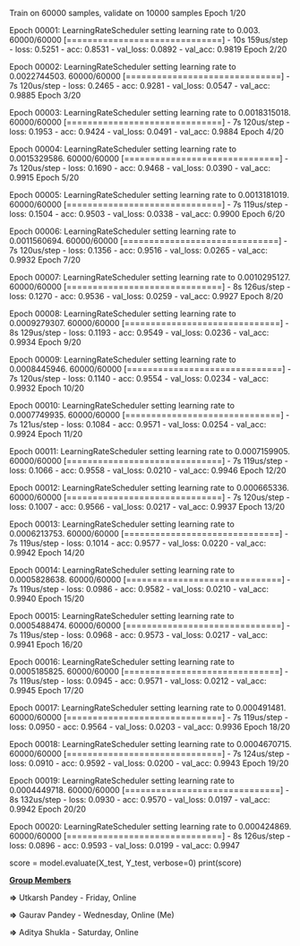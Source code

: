Train on 60000 samples, validate on 10000 samples
Epoch 1/20

Epoch 00001: LearningRateScheduler setting learning rate to 0.003.
60000/60000 [==============================] - 10s 159us/step - loss: 0.5251 - acc: 0.8531 - val_loss: 0.0892 - val_acc: 0.9819
Epoch 2/20

Epoch 00002: LearningRateScheduler setting learning rate to 0.0022744503.
60000/60000 [==============================] - 7s 120us/step - loss: 0.2465 - acc: 0.9281 - val_loss: 0.0547 - val_acc: 0.9885
Epoch 3/20

Epoch 00003: LearningRateScheduler setting learning rate to 0.0018315018.
60000/60000 [==============================] - 7s 120us/step - loss: 0.1953 - acc: 0.9424 - val_loss: 0.0491 - val_acc: 0.9884
Epoch 4/20

Epoch 00004: LearningRateScheduler setting learning rate to 0.0015329586.
60000/60000 [==============================] - 7s 120us/step - loss: 0.1690 - acc: 0.9468 - val_loss: 0.0390 - val_acc: 0.9915
Epoch 5/20

Epoch 00005: LearningRateScheduler setting learning rate to 0.0013181019.
60000/60000 [==============================] - 7s 119us/step - loss: 0.1504 - acc: 0.9503 - val_loss: 0.0338 - val_acc: 0.9900
Epoch 6/20

Epoch 00006: LearningRateScheduler setting learning rate to 0.0011560694.
60000/60000 [==============================] - 7s 120us/step - loss: 0.1356 - acc: 0.9516 - val_loss: 0.0265 - val_acc: 0.9932
Epoch 7/20

Epoch 00007: LearningRateScheduler setting learning rate to 0.0010295127.
60000/60000 [==============================] - 8s 126us/step - loss: 0.1270 - acc: 0.9536 - val_loss: 0.0259 - val_acc: 0.9927
Epoch 8/20

Epoch 00008: LearningRateScheduler setting learning rate to 0.0009279307.
60000/60000 [==============================] - 8s 129us/step - loss: 0.1193 - acc: 0.9549 - val_loss: 0.0236 - val_acc: 0.9934
Epoch 9/20

Epoch 00009: LearningRateScheduler setting learning rate to 0.0008445946.
60000/60000 [==============================] - 7s 120us/step - loss: 0.1140 - acc: 0.9554 - val_loss: 0.0234 - val_acc: 0.9932
Epoch 10/20

Epoch 00010: LearningRateScheduler setting learning rate to 0.0007749935.
60000/60000 [==============================] - 7s 121us/step - loss: 0.1084 - acc: 0.9571 - val_loss: 0.0254 - val_acc: 0.9924
Epoch 11/20

Epoch 00011: LearningRateScheduler setting learning rate to 0.0007159905.
60000/60000 [==============================] - 7s 119us/step - loss: 0.1066 - acc: 0.9558 - val_loss: 0.0210 - val_acc: 0.9946
Epoch 12/20

Epoch 00012: LearningRateScheduler setting learning rate to 0.000665336.
60000/60000 [==============================] - 7s 120us/step - loss: 0.1007 - acc: 0.9566 - val_loss: 0.0217 - val_acc: 0.9937
Epoch 13/20

Epoch 00013: LearningRateScheduler setting learning rate to 0.0006213753.
60000/60000 [==============================] - 7s 119us/step - loss: 0.1014 - acc: 0.9577 - val_loss: 0.0220 - val_acc: 0.9942
Epoch 14/20

Epoch 00014: LearningRateScheduler setting learning rate to 0.0005828638.
60000/60000 [==============================] - 7s 119us/step - loss: 0.0986 - acc: 0.9582 - val_loss: 0.0210 - val_acc: 0.9940
Epoch 15/20

Epoch 00015: LearningRateScheduler setting learning rate to 0.0005488474.
60000/60000 [==============================] - 7s 119us/step - loss: 0.0968 - acc: 0.9573 - val_loss: 0.0217 - val_acc: 0.9941
Epoch 16/20

Epoch 00016: LearningRateScheduler setting learning rate to 0.0005185825.
60000/60000 [==============================] - 7s 119us/step - loss: 0.0945 - acc: 0.9571 - val_loss: 0.0212 - val_acc: 0.9945
Epoch 17/20

Epoch 00017: LearningRateScheduler setting learning rate to 0.000491481.
60000/60000 [==============================] - 7s 119us/step - loss: 0.0950 - acc: 0.9564 - val_loss: 0.0203 - val_acc: 0.9936
Epoch 18/20

Epoch 00018: LearningRateScheduler setting learning rate to 0.0004670715.
60000/60000 [==============================] - 7s 124us/step - loss: 0.0910 - acc: 0.9592 - val_loss: 0.0200 - val_acc: 0.9943
Epoch 19/20

Epoch 00019: LearningRateScheduler setting learning rate to 0.0004449718.
60000/60000 [==============================] - 8s 132us/step - loss: 0.0930 - acc: 0.9570 - val_loss: 0.0197 - val_acc: 0.9942
Epoch 20/20

Epoch 00020: LearningRateScheduler setting learning rate to 0.000424869.
60000/60000 [==============================] - 8s 126us/step - loss: 0.0896 - acc: 0.9593 - val_loss: 0.0199 - val_acc: 0.9947

score = model.evaluate(X_test, Y_test, verbose=0)
print(score)

<u>**Group Members**</u>   

**=>** Utkarsh Pandey - Friday, Online

**=>** Gaurav Pandey - Wednesday, Online (Me)                                      

**=>** Aditya Shukla - Saturday, Online

